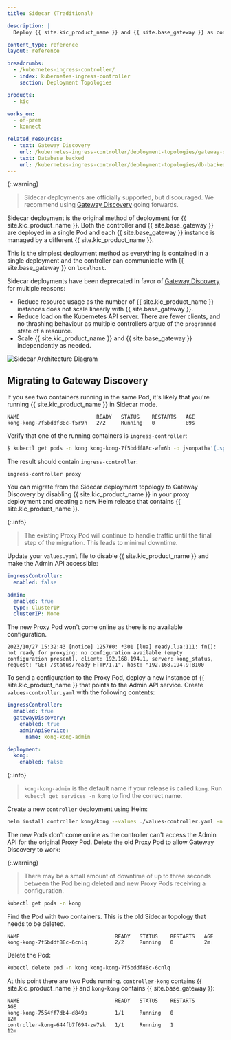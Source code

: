 ```yaml
---
title: Sidecar (Traditional)

description: |
  Deploy {{ site.kic_product_name }} and {{ site.base_gateway }} as containers in the same Pod. This topology is deprecated.

content_type: reference
layout: reference

breadcrumbs:
  - /kubernetes-ingress-controller/
  - index: kubernetes-ingress-controller
    section: Deployment Topologies

products:
  - kic

works_on:
  - on-prem
  - konnect

related_resources:
  - text: Gateway Discovery
    url: /kubernetes-ingress-controller/deployment-topologies/gateway-discovery/
  - text: Database backed
    url: /kubernetes-ingress-controller/deployment-topologies/db-backed/
---
```



{:.warning}
> Sidecar deployments are officially supported, but discouraged. We recommend using [Gateway Discovery](/kubernetes-ingress-controller/deployment-topologies/gateway-discovery/) going forwards.


Sidecar deployment is the original method of deployment for {{ site.kic_product_name }}. Both the controller and {{ site.base_gateway }} are deployed in a single Pod and each {{ site.base_gateway }} instance is managed by a different {{ site.kic_product_name }}.

This is the simplest deployment method as everything is contained in a single deployment and the controller can communicate with {{ site.base_gateway }} on `localhost`.

Sidecar deployments have been deprecated in favor of [Gateway Discovery](/kubernetes-ingress-controller/deployment-topologies/gateway-discovery/) for multiple reasons:

* Reduce resource usage as the number of {{ site.kic_product_name }} instances does not scale linearly with {{ site.base_gateway }}.
* Reduce load on the Kubernetes API server. There are fewer clients, and no thrashing behaviour as multiple controllers argue of the `programmed` state of a resource.
* Scale {{ site.kic_product_name }} and {{ site.base_gateway }} independently as needed.

![Sidecar Architecture Diagram](/assets/images/kic/topology/sidecar.png)

## Migrating to Gateway Discovery

If you see two containers running in the same Pod, it's likely that you're running {{ site.kic_product_name }} in Sidecar mode.

```text
NAME                         READY   STATUS    RESTARTS   AGE
kong-kong-7f5bddf88c-f5r9h   2/2     Running   0          89s
```

Verify that one of the running containers is `ingress-controller`:

```bash
$ kubectl get pods -n kong kong-kong-7f5bddf88c-wfm6b -o jsonpath='{.spec.containers[*].name}'
```

The result should contain `ingress-controller`:

```text
ingress-controller proxy
```

You can migrate from the Sidecar deployment topology to Gateway Discovery by disabling {{ site.kic_product_name }} in your proxy deployment and creating a new Helm release that contains {{ site.kic_product_name }}.

{:.info}
> The existing Proxy Pod will continue to handle traffic until the final step of the migration. This leads to minimal downtime.

Update your `values.yaml` file to disable {{ site.kic_product_name }} and make the Admin API accessible:

```yaml
ingressController:
  enabled: false

admin:
  enabled: true
  type: ClusterIP
  clusterIP: None
```

The new Proxy Pod won't come online as there is no available configuration.

```
2023/10/27 15:32:43 [notice] 1257#0: *301 [lua] ready.lua:111: fn(): not ready for proxying: no configuration available (empty configuration present), client: 192.168.194.1, server: kong_status, request: "GET /status/ready HTTP/1.1", host: "192.168.194.9:8100
```

To send a configuration to the Proxy Pod, deploy a new instance of {{ site.kic_product_name }} that points to the Admin API service. Create `values-controller.yaml` with the following contents:

```yaml
ingressController:
  enabled: true
  gatewayDiscovery:
    enabled: true
    adminApiService:
      name: kong-kong-admin

deployment:
  kong:
    enabled: false
```

{:.info}
> `kong-kong-admin` is the default name if your release is called `kong`. Run `kubectl get services -n kong` to find the correct name.

Create a new `controller` deployment using Helm:

```bash
helm install controller kong/kong --values ./values-controller.yaml -n kong
```

The new Pods don't come online as the controller can't access the Admin API for the original Proxy Pod. Delete the old Proxy Pod to allow Gateway Discovery to work:

{:.warning}
> There may be a small amount of downtime of up to three seconds between the Pod being deleted and new Proxy Pods receiving a configuration.

```bash
kubectl get pods -n kong
```

Find the Pod with two containers. This is the old Sidecar topology that needs to be deleted.

```text
NAME                               READY   STATUS    RESTARTS   AGE
kong-kong-7f5bddf88c-6cnlq         2/2     Running   0          2m
```

Delete the Pod:

```bash
kubectl delete pod -n kong kong-kong-7f5bddf88c-6cnlq
```

At this point there are two Pods running. `controller-kong` contains {{ site.kic_product_name }} and `kong-kong` contains {{ site.base_gateway }}:

```text
NAME                               READY   STATUS    RESTARTS        AGE
kong-kong-7554ff7db4-d849p         1/1     Running   0               12m
controller-kong-644fb7f694-zw7sk   1/1     Running   1               12m
```